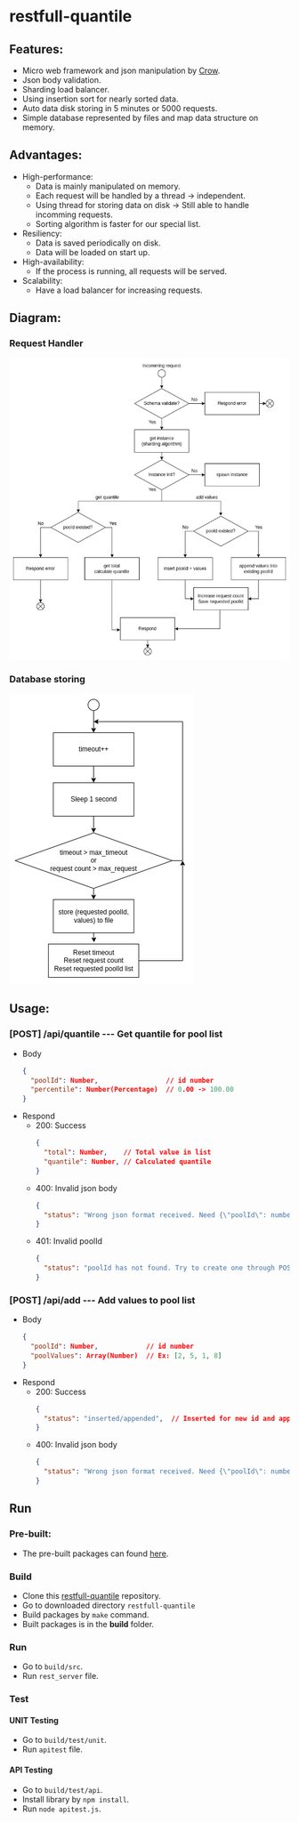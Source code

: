 # restfull-quantile


## Features:
- Micro web framework and json manipulation by [Crow](https://github.com/ipkn/crow).
- Json body validation.
- Sharding load balancer.
- Using insertion sort for nearly sorted data.
- Auto data disk storing in 5 minutes or 5000 requests.
- Simple database represented by files and map data structure on memory.

## Advantages:
- High-performance:
  - Data is mainly manipulated on memory.
  - Each request will be handled by a thread -> independent.
  - Using thread for storing data on disk -> Still able to handle incomming requests.
  - Sorting algorithm is faster for our special list.
- Resiliency:
  - Data is saved periodically on disk.
  - Data will be loaded on start up.
- High-availability:
  - If the process is running, all requests will be served.
- Scalability:
  - Have a load balancer for increasing requests.

## Diagram:
### Request Handler
![RequestHandler](./images/RequestHandler.diagram.png)
### Database storing
![FileStoring](./images/DatabaseStoring.diagram.png)

## Usage:
### [POST] **/api/quantile** --- Get quantile for pool list
- Body
  ```json
  {
    "poolId": Number,                 // id number
    "percentile": Number(Percentage)  // 0.00 -> 100.00
  }
  ```
- Respond
  - 200: Success
    ```json
    {
      "total": Number,    // Total value in list
      "quantile": Number, // Calculated quantile
    }
    ```
  - 400: Invalid json body
    ```json
    {
      "status": "Wrong json format received. Need {\"poolId\": number, \"percentile\": number(percentage)}"
    }
    ```
  - 401: Invalid poolId
    ```json
    {
      "status": "poolId has not found. Try to create one through POST(/api/pool)"
    }
    ```

### [POST] **/api/add** --- Add values to pool list
- Body
  ```json
  {
    "poolId": Number,            // id number
    "poolValues": Array(Number)  // Ex: [2, 5, 1, 8]
  }
  ```
- Respond
  - 200: Success
    ```json
    {
      "status": "inserted/appended",  // Inserted for new id and appended for existed id
    }
    ```
  - 400: Invalid json body
    ```json
    {
      "status": "Wrong json format received. Need {\"poolId\": number, \"percentile\": number(percentage)}"
    }
    ```

## Run
### Pre-built:
- The pre-built packages can found [here](https://github.com/dat-truong196nt/restfull-quantile/tree/main/prebuild).
### Build
- Clone this [restfull-quantile](https://github.com/dat-truong196nt/restfull-quantile) repository.
- Go to downloaded directory `restfull-quantile`
- Build packages by `make` command.
- Built packages is in the **build** folder.
### Run
- Go to `build/src`.
- Run `rest_server` file.
### Test
#### UNIT Testing
- Go to `build/test/unit`.
- Run `apitest` file.
#### API Testing
- Go to `build/test/api`.
- Install library by `npm install`.
- Run `node apitest.js`.